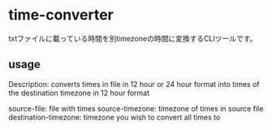 # time-converter
txtファイルに載っている時間を別timezoneの時間に変換するCLIツールです。

## usage

<source-file> <source-timezone> <destination-timezone>
Description: converts times in file in 12 hour or 24 hour format into times of the destination timezone in 12 hour format

source-file: file with times
source-timezone: timezone of times in source file
destination-timezone: timezone you wish to convert all times to
